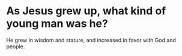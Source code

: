 # As Jesus grew up, what kind of young man was he?

He grew in wisdom and stature, and increased in favor with God and people.

